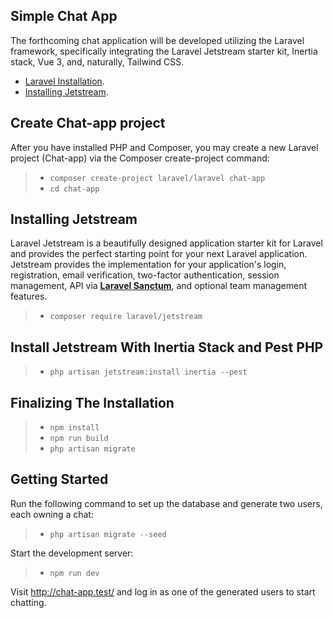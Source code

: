## Simple Chat App

The forthcoming chat application will be developed utilizing the Laravel framework, specifically integrating the Laravel Jetstream starter kit, Inertia stack, Vue 3, and, naturally, Tailwind CSS.

- [Laravel Installation](https://laravel.com/docs/10.x/installation).
- [Installing Jetstream](https://jetstream.laravel.com/installation.html).


## Create Chat-app project

After you have installed PHP and Composer, you may create a new Laravel project (Chat-app) via the Composer create-project command:

> - `composer create-project laravel/laravel chat-app`
> - `cd chat-app`



## Installing Jetstream

Laravel Jetstream is a beautifully designed application starter kit for Laravel and provides the perfect starting point for your next Laravel application. Jetstream provides the implementation for your application's login, registration, email verification, two-factor authentication, session management, API via <u>**[Laravel Sanctum](https://github.com/laravel/sanctum)**</u>, and optional team management features.

> - `composer require laravel/jetstream`


## Install Jetstream With Inertia Stack and Pest PHP

> - `php artisan jetstream:install inertia --pest`

## Finalizing The Installation 

> - `npm install`
> - `npm run build`
> - `php artisan migrate`

## Getting Started
Run the following command to set up the database and generate two users, each owning a chat:
> - `php artisan migrate --seed`

Start the development server:
> - `npm run dev`

Visit http://chat-app.test/ and log in as one of the generated users to start chatting.
